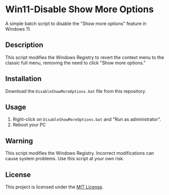 # Win11-Disable Show More Options

A simple batch script to disable the "Show more options" feature in Windows 11.

## Description

This script modifies the Windows Registry to revert the context menu to the classic full menu, removing the need to click "Show more options."

## Installation

Download the `DisableShowMoreOptions.bat` file from this repository.

## Usage

1. Right-click on `DisableShowMoreOptions.bat` and "Run as administrator".
2. Reboot your PC

## Warning

This script modifies the Windows Registry. Incorrect modifications can cause system problems. Use this script at your own risk.

## License

This project is licensed under the [MIT License](LICENSE).
